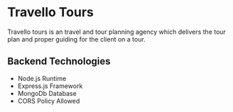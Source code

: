 
# Travello Tours

Travello tours is an travel and tour planning agency which delivers the tour plan and proper guiding for the client on a tour.


## Backend Technologies

- Node.js Runtime
- Express.js Framework
- MongoDb Database
- CORS Policy Allowed

